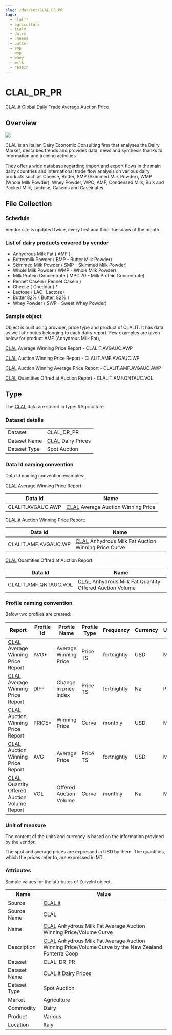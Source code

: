 ```yaml
---
slug: /dataset/CLAL_DR_PR
tags:
  - clalit
  - agriculture
  - italy
  - dairy
  - cheese
  - butter
  - smp
  - wmp
  - whey
  - milk
  - casein
---
```

CLAL_DR_PR
============================================================

CLAL.it Global Daily Trade Average Auction Price  

## Overview

![](/img/data/clalit.png)

CLAL is an Italian Dairy Economic Consulting firm that analyses the Dairy Market, describes trends and provides data, news and synthesis thanks to information and training activities.

They offer a wide database regarding import and export flows in the main dairy countries and international trade flow analysis on various dairy products such as Cheese, Butter, SMP (Skimmed Milk Powder), WMP (Whole Milk Powder), Whey Powder, WPC, AMF, Condensed Milk, Bulk and Packed Milk, Lactose, Caseins and Caseinates.

## File Collection

### Schedule

Vendor site is updated twice, every first and third Tuesdays of the month.

### List of dairy products covered by vendor

*   Anhydrous Milk Fat ( AMF )    
*   Buttermilk Powder ( BMP - Butter Milk Powder)    
*   Skimmed Milk Powder ( SMP - Skimmed Milk Powder)    
*   Whole Milk Powder ( WMP - Whole Milk Powder)    
*   Milk Protein Concentrate ( MPC 70 - Milk Protein Concentrate)    
*   Rennet Casein ( Rennet Casein )    
*   Cheese ( Cheddar ) *    
*   Lactose ( LAC- Lactose)    
*   Butter 82% ( Butter, 82% )    
*   Whey Powder ( SWP - Sweet Whey Powder)    

### Sample object

Object is built using provider, price type and product of CLALIT. It has data as well attributes belonging to each dairy report. Few examples are given below for product AMF (Anhydrous Milk Fat),

[CLAL](http://CLAL.it) Average Winning Price Report - CLALIT.AVGAUC.AWP

[CLAL](http://CLAL.it) Auction Winning Price Report - CLALIT.AMF.AVGAUC.WP

[CLAL](http://CLAL.it) Auction Winning Average Price Report - CLALIT.AMF.AVGAUC.AWP

[CLAL](http://CLAL.it) Quantities Offred at Auction Report - CLALIT.AMF.QNTAUC.VOL


## Type

The [CLAL](http://CLAL.it) data are stored in type: #Agriculture

### Dataset details

|||
|-|-|
|Dataset|CLAL_DR_PR|
|Dataset Name|[CLAL](http://clal.it/) Dairy Prices|
|Dataset Type|Spot Auction|

### Data Id naming convention

Data Id naming convention examples:

[CLAL](http://CLAL.it) Average Winning Price Report:

|**Data Id**|**Name**|
|-|-|
|CLALIT.AVGAUC.AWP|[CLAL](http://clal.it/) Average Auction Winning Price|

[CLAL.it](http://CLAL.it) Auction Winning Price Report:

|**Data Id**|**Name**|
|-|-|
|CLALIT.AMF.AVGAUC.WP|[CLAL](http://clal.it/) Anhydrous Milk Fat Auction Winning Price Curve|

[CLAL](http://CLAL.it) Quantities Offred at Auction Report:

|**Data Id**|**Name**|
|-|-|
|CLALIT.AMF.QNTAUC.VOL|[CLAL](http://clal.it/) Anhydrous Milk Fat Quantity Offered Auction Volume|

### Profile naming convention

Below two profiles are created:

|**Report**|**Profile Id**|**Profile Name**|**Profile Type**|**Frequency**|**Currency**|**Unit**|
|-|-|-|-|-|-|-|
|[CLAL](http://CLAL.it) Average Winning Price Report|AVG*|Average Winning Price|Price TS|fortnightly|USD|MT|
|[CLAL](http://CLAL.it) Average Winning Price Report|DIFF|Change in price index|Price TS|fortnightly|Na|PCT|
|[CLAL](http://CLAL.it) Auction Winning Price Report|PRICE*|Winning Price|Curve|monthly|USD|MT|
|[CLAL](http://CLAL.it) Auction Winning Price Report|AVG|Average Price|Price TS|fortnightly|USD|MT|
|[CLAL](http://CLAL.it) Quantity Offered Auction Volume Report|VOL|Offered Auction Volume|Curve|monthly|Na|MT|

### Unit of measure

The content of the units and currency is based on the information provided by the vendor.

The spot and average prices are expressed in USD by them. The quantities, which the prices refer to, are expressed in MT.

### Attributes

Sample values for the attributes of Zuivelnl object,

|Name|Value|
|-|-|
|Source|[CLAL.it](http://clal.it/)|
|Source Name|CLAL|
|Name|[CLAL](http://CLAL.it) Anhydrous Milk Fat Average Auction Winning Price/Volume Curve|
|Description|[CLAL](http://clal.it/) Anhydrous Milk Fat Average Auction Winning Price/Volume Curve by the New Zealand Fonterra Coop|
|Dataset|CLAL_DR_PR|
|Dataset Name|[CLAL.it](http://clal.it/) Dairy Prices|
|Dataset Type|Spot Auction|
|Market|Agriculture|
|Commodity|Dairy|
|Product|Various|
|Location|Italy|


